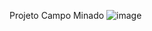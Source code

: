 Projeto Campo Minado
![image](https://github.com/lucca-maliniak/minercamp/assets/65911515/f08ac4ac-23bd-4bff-a228-ee7056156943)
